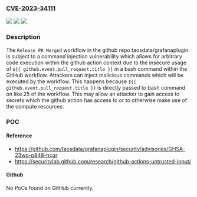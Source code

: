 ### [CVE-2023-34111](https://cve.mitre.org/cgi-bin/cvename.cgi?name=CVE-2023-34111)
![](https://img.shields.io/static/v1?label=Product&message=grafanaplugin&color=blue)
![](https://img.shields.io/static/v1?label=Version&message=%3D%20%3C%3D%202e4c82b002%20&color=brighgreen)
![](https://img.shields.io/static/v1?label=Vulnerability&message=CWE-20%3A%20Improper%20Input%20Validation&color=brighgreen)

### Description

The `Release PR Merged` workflow in the github repo taosdata/grafanaplugin is subject to a command injection vulnerability which allows for arbitrary code execution within the github action context due to the insecure usage of `${{ github.event.pull_request.title }}` in a bash command within the GitHub workflow. Attackers can inject malicious commands which will be executed by the workflow. This happens because `${{ github.event.pull_request.title }}` is directly passed to bash command on like 25 of the workflow. This may allow an attacker to gain access to secrets which the github action has access to or to otherwise make use of the compute resources.

### POC

#### Reference
- https://github.com/taosdata/grafanaplugin/security/advisories/GHSA-23wp-p848-hcgr
- https://securitylab.github.com/research/github-actions-untrusted-input/

#### Github
No PoCs found on GitHub currently.

